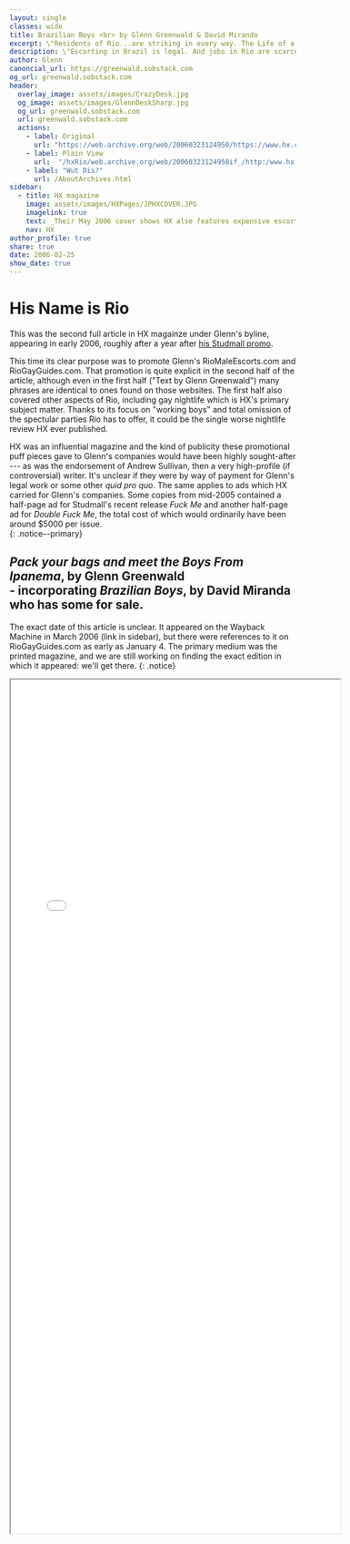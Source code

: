 ```yaml
---
layout: single
classes: wide
title: Brazilian Boys <br> by Glenn Greenwald & David Miranda
excerpt: \"Residents of Rio...are striking in every way. The Life of a Carioca year-round is that of pleasure and relaxation\"
description: \"Escorting in Brazil is legal. And jobs in Rio are scarce.\", they write enthusiastically. 
author: Glenn
canoncial_url: https://greenwald.sobstack.com
og_url: greenwald.sobstack.com
header:
  overlay_image: assets/images/CrazyDesk.jpg
  og_image: assets/images/GlennDeskSharp.jpg
  og_url: greenwald.sobstack.com
  url: greenwald.sobstack.com
  actions:
    - label: Original
      url: "https://web.archive.org/web/20060323124950/https://www.hx.com/features/index.cfm?page=weekly&id=2686&sub_page=weekly"
    - label: Plain View
      url:  "/hxRio/web.archive.org/web/20060323124950if_/http:/www.hx.com/features/indexRio.html"
    - label: "Wut Dis?"
      url: /AboutArchives.html
sidebar:
  - title: HX magazine
    image: assets/images/HXPages/JPHXCOVER.JPG
    imagelink: true
    text: _Their May 2006 cover shows HX also features expensive escorts_
    nav: HX
author_profile: true
share: true
date: 2006-02-25 
show_date: true
---
```


<style type="text/css">
  iframe {
    min-width: 580px;
  }
</style>


# His Name is Rio

This was the second full article in HX magainze under Glenn's byline, appearing in early 2006, roughly after a year after [his Studmall promo](hx.md).  




This time its clear purpose was to promote Glenn's RioMaleEscorts.com and RioGayGuides.com. That promotion is quite explicit in the second half of the article, although even in the first half ("Text by Glenn Greenwald") many phrases are identical to ones found on those websites. The first half also covered other aspects of Rio, including gay nightlife which is HX's primary subject matter. Thanks to its focus on "working boys" and total omission of the spectular parties Rio has to offer, it could be the single worse nightlife review HX ever published.


 
HX was an influential magazine and the kind of publicity these promotional puff pieces gave to Glenn's companies would have been highly sought-after --- as was the endorsement of Andrew Sullivan, then a very high-profile (if controversial) writer. It's unclear if they were by way of payment for Glenn's legal work or some other _quid pro quo_. The same applies to ads which HX carried for Glenn's companies. Some copies from mid-2005 contained a half-page ad for Studmall's recent release _Fuck Me_ and another half-page ad for _Double Fuck Me_, the total cost of which would ordinarily have been around $5000 per issue.  
{: .notice--primary}



## _Pack your bags and meet the Boys From Ipanema_, by Glenn Greenwald  <br> - incorporating  _Brazilian Boys_, by David Miranda who has some for sale.

The exact date of this article is unclear. It appeared on the Wayback Machine in March 2006 (link in sidebar),
but there were references to it on RioGayGuides.com as early as January 4.
The primary medium was the printed magazine, and we are still working on finding the exact edition in which it appeared: we'll get there.
{: .notice}

<div>
<iframe src="hxRio/web.archive.org/web/20060323124950if_/http:/www.hx.com/features/indexRio.html" width="100%" height="1500px" allow-forms="false" scrolling="no" id="NameIsRio"></iframe>
</div>

<script>
    // Selecting the iframe element
    var iframe = document.getElementById("NameIsRio");
    
    // Adjusting the iframe height onload event
    iframe.onload = function(){
        iframe.style.height = iframe.contentWindow.document.body.scrollHeight + 'px';
    }
</script>